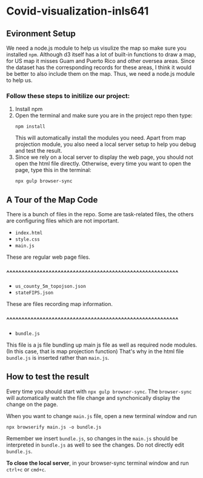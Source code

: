 # Covid-visualization-inls641
## Evironment Setup
We need a node.js module to help us visulize the map so make sure you installed `npm`. Although d3 itself has a lot of built-in functions to draw a map, for US map it misses Guam and Puerto Rico and other oversea areas. Since the dataset has the corresponding records for these areas, I think it would be better to also include them on the map. Thus, we need a node.js module to help us.
### Follow these steps to initilize our project:
1. Install npm
2. Open the terminal and make sure you are in the project repo then type:
    ```
    npm install
    ```
    This will automatically install the modules you need. Apart from map projection module, you also need a local server setup to help you debug and test the result. 
3. Since we rely on a local server to display the web page, you should not open the html file directly. Otherwise, every time you want to open the page, type this in the terminal:
    ```
    npx gulp browser-sync
    ```

## A Tour of the Map Code

There is a bunch of files in the repo. Some are task-related files, the others are configuring files which are not important.

- `index.html`
- `style.css`
- `main.js`

These are regular web page files.

### ^^^^^^^^^^^^^^^^^^^^^^^^^^^^^^^^^^^^^^^^^^^^^^^^^^^^^^^^^
- `us_county_5m_topojson.json`
- `stateFIPS.json` 

These are files recording map information.
### ^^^^^^^^^^^^^^^^^^^^^^^^^^^^^^^^^^^^^^^^^^^^^^^^^^^^^^^^^
- `bundle.js`

This file is a js file bundling up main js file as well as required node modules.(In this case, that is map projection function) That's why in the html file `bundle.js` is inserted rather than `main.js`.

## How to test the result

Every time you should start with `npx gulp browser-sync`.
The `browser-sync` will automatically watch the file change and synchonically display the change on the page.

When you want to change `main.js` file, open a new terminal window and run
```
npx browserify main.js -o bundle.js
```
Remember we insert `bundle.js`, so changes in the `main.js` should be interpreted in `bundle.js` as well to see the changes. Do not directly edit `bundle.js`.

**To close the local server**, in your browser-sync terminal window and run `ctrl+c` or `cmd+c`.

